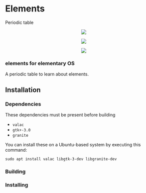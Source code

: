 # Elements
Periodic table

<p align="center">
    <img
    src="https://raw.githubusercontent.com/eudaldgr/elements/master/Screenshot1.png" /> 
</p>

<p align="center">
    <img
    src="https://raw.githubusercontent.com/eudaldgr/elements/master/Screenshot2.png" /> 
</p>

<p align="center">
    <img
    src="https://raw.githubusercontent.com/eudaldgr/elements/master/Screenshot3.png" /> 
</p>

### elements for elementary OS

A periodic table to learn about elements.

## Installation

### Dependencies

These dependencies must be present before building
 - `valac`
 - `gtk+-3.0`
 - `granite`

 You can install these on a Ubuntu-based system by executing this command:
 
 `sudo apt install valac libgtk-3-dev libgranite-dev`

### Building

### Installing
